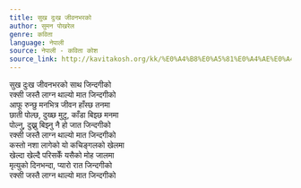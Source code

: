 ```yaml
---
title: सुख दुःख जीवनभरको
author: सुमन पोखरेल
genre: कविता
language: नेपाली
source: नेपाली - कविता कोश
source_link: http://kavitakosh.org/kk/%E0%A4%B8%E0%A5%81%E0%A4%AE%E0%A4%A8_%E0%A4%AA%E0%A5%8B%E0%A4%96%E0%A4%B0%E0%A5%87%E0%A4%B2
---
```


सुख दुःख जीवनभरको साथ जिन्दगीको  
रक्सी जस्तै लाग्न थाल्यो मात जिन्दगीको  
आफू रुन्छु मनभित्र जीवन हाँस्छ तनमा  
छाती पोल्छ, दुख्छ मुटु, काँडा बिझ्छ मनमा  
पोल्नु, दुख्नु बिझ्नु नै हो जात जिन्दगीको  
रक्सी जस्तै लाग्न थाल्यो मात जिन्दगीको  
कस्तो नशा लागेको यो कचिङ्गलको खेलमा  
खेल्दा खेल्दै परिसकेँ यसैको मोह जालमा  
मृत्युको दिनभन्दा, प्यारो रात जिन्दगीको  
रक्सी जस्तै लाग्न थाल्यो मात जिन्दगीको
